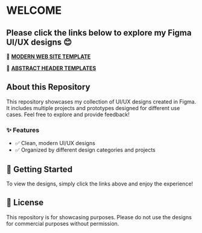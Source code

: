 # WELCOME  

## Please click the links below to explore my Figma UI/UX designs 😊  

🔗 [**MODERN WEB SITE TEMPLATE**](https://www.figma.com/community/file/1469730165151814536)  

🔗 [**ABSTRACT HEADER TEMPLATES**](https://www.figma.com/community/file/1470089984106573911/header-variants)  

## About this Repository  

This repository showcases my collection of UI/UX designs created in Figma. It includes multiple projects and prototypes designed for different use cases. Feel free to explore and provide feedback!  

### ✨ Features  
- ✅ Clean, modern UI/UX designs  
- ✅ Organized by different design categories and projects  

## 📌 Getting Started  

To view the designs, simply click the links above and enjoy the experience!  

## 📜 License  

This repository is for showcasing purposes. Please do not use the designs for commercial purposes without permission.  
